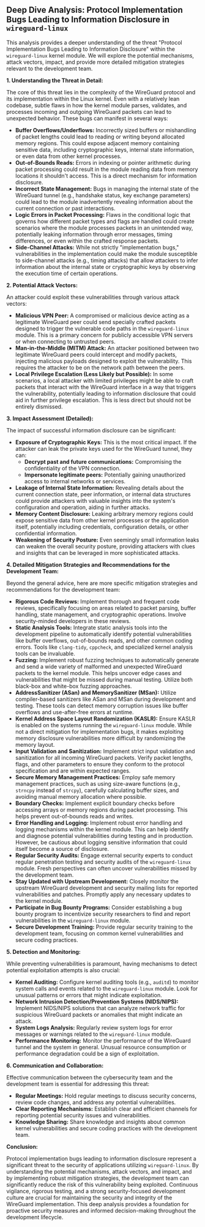 ## Deep Dive Analysis: Protocol Implementation Bugs Leading to Information Disclosure in `wireguard-linux`

This analysis provides a deeper understanding of the threat "Protocol Implementation Bugs Leading to Information Disclosure" within the `wireguard-linux` kernel module. We will explore the potential mechanisms, attack vectors, impact, and provide more detailed mitigation strategies relevant to the development team.

**1. Understanding the Threat in Detail:**

The core of this threat lies in the complexity of the WireGuard protocol and its implementation within the Linux kernel. Even with a relatively lean codebase, subtle flaws in how the kernel module parses, validates, and processes incoming and outgoing WireGuard packets can lead to unexpected behavior. These bugs can manifest in several ways:

* **Buffer Overflows/Underflows:** Incorrectly sized buffers or mishandling of packet lengths could lead to reading or writing beyond allocated memory regions. This could expose adjacent memory containing sensitive data, including cryptographic keys, internal state information, or even data from other kernel processes.
* **Out-of-Bounds Reads:**  Errors in indexing or pointer arithmetic during packet processing could result in the module reading data from memory locations it shouldn't access. This is a direct mechanism for information disclosure.
* **Incorrect State Management:** Bugs in managing the internal state of the WireGuard tunnel (e.g., handshake status, key exchange parameters) could lead to the module inadvertently revealing information about the current connection or past interactions.
* **Logic Errors in Packet Processing:** Flaws in the conditional logic that governs how different packet types and flags are handled could create scenarios where the module processes packets in an unintended way, potentially leaking information through error messages, timing differences, or even within the crafted response packets.
* **Side-Channel Attacks:** While not strictly "implementation bugs," vulnerabilities in the implementation could make the module susceptible to side-channel attacks (e.g., timing attacks) that allow attackers to infer information about the internal state or cryptographic keys by observing the execution time of certain operations.

**2. Potential Attack Vectors:**

An attacker could exploit these vulnerabilities through various attack vectors:

* **Malicious VPN Peer:** A compromised or malicious device acting as a legitimate WireGuard peer could send specially crafted packets designed to trigger the vulnerable code paths in the `wireguard-linux` module. This is a primary concern for publicly accessible VPN servers or when connecting to untrusted peers.
* **Man-in-the-Middle (MITM) Attack:** An attacker positioned between two legitimate WireGuard peers could intercept and modify packets, injecting malicious payloads designed to exploit the vulnerability. This requires the attacker to be on the network path between the peers.
* **Local Privilege Escalation (Less Likely but Possible):** In some scenarios, a local attacker with limited privileges might be able to craft packets that interact with the WireGuard interface in a way that triggers the vulnerability, potentially leading to information disclosure that could aid in further privilege escalation. This is less direct but should not be entirely dismissed.

**3. Impact Assessment (Detailed):**

The impact of successful information disclosure can be significant:

* **Exposure of Cryptographic Keys:** This is the most critical impact. If the attacker can leak the private keys used for the WireGuard tunnel, they can:
    * **Decrypt past and future communications:** Compromising the confidentiality of the VPN connection.
    * **Impersonate legitimate peers:** Potentially gaining unauthorized access to internal networks or services.
* **Leakage of Internal State Information:** Revealing details about the current connection state, peer information, or internal data structures could provide attackers with valuable insights into the system's configuration and operation, aiding in further attacks.
* **Memory Content Disclosure:** Leaking arbitrary memory regions could expose sensitive data from other kernel processes or the application itself, potentially including credentials, configuration details, or other confidential information.
* **Weakening of Security Posture:** Even seemingly small information leaks can weaken the overall security posture, providing attackers with clues and insights that can be leveraged in more sophisticated attacks.

**4. Detailed Mitigation Strategies and Recommendations for the Development Team:**

Beyond the general advice, here are more specific mitigation strategies and recommendations for the development team:

* **Rigorous Code Reviews:** Implement thorough and frequent code reviews, specifically focusing on areas related to packet parsing, buffer handling, state management, and cryptographic operations. Involve security-minded developers in these reviews.
* **Static Analysis Tools:** Integrate static analysis tools into the development pipeline to automatically identify potential vulnerabilities like buffer overflows, out-of-bounds reads, and other common coding errors. Tools like `clang-tidy`, `cppcheck`, and specialized kernel analysis tools can be invaluable.
* **Fuzzing:** Implement robust fuzzing techniques to automatically generate and send a wide variety of malformed and unexpected WireGuard packets to the kernel module. This helps uncover edge cases and vulnerabilities that might be missed during manual testing. Utilize both black-box and white-box fuzzing approaches.
* **AddressSanitizer (ASan) and MemorySanitizer (MSan):** Utilize compiler-based sanitizers like ASan and MSan during development and testing. These tools can detect memory corruption issues like buffer overflows and use-after-free errors at runtime.
* **Kernel Address Space Layout Randomization (KASLR):** Ensure KASLR is enabled on the systems running the `wireguard-linux` module. While not a direct mitigation for implementation bugs, it makes exploiting memory disclosure vulnerabilities more difficult by randomizing the memory layout.
* **Input Validation and Sanitization:** Implement strict input validation and sanitization for all incoming WireGuard packets. Verify packet lengths, flags, and other parameters to ensure they conform to the protocol specification and are within expected ranges.
* **Secure Memory Management Practices:** Employ safe memory management practices, such as using size-aware functions (e.g., `strncpy` instead of `strcpy`), carefully calculating buffer sizes, and avoiding manual memory allocation where possible.
* **Boundary Checks:** Implement explicit boundary checks before accessing arrays or memory regions during packet processing. This helps prevent out-of-bounds reads and writes.
* **Error Handling and Logging:** Implement robust error handling and logging mechanisms within the kernel module. This can help identify and diagnose potential vulnerabilities during testing and in production. However, be cautious about logging sensitive information that could itself become a source of disclosure.
* **Regular Security Audits:** Engage external security experts to conduct regular penetration testing and security audits of the `wireguard-linux` module. Fresh perspectives can often uncover vulnerabilities missed by the development team.
* **Stay Updated with Upstream Development:** Closely monitor the upstream WireGuard development and security mailing lists for reported vulnerabilities and patches. Promptly apply any necessary updates to the kernel module.
* **Participate in Bug Bounty Programs:** Consider establishing a bug bounty program to incentivize security researchers to find and report vulnerabilities in the `wireguard-linux` module.
* **Secure Development Training:** Provide regular security training to the development team, focusing on common kernel vulnerabilities and secure coding practices.

**5. Detection and Monitoring:**

While preventing vulnerabilities is paramount, having mechanisms to detect potential exploitation attempts is also crucial:

* **Kernel Auditing:** Configure kernel auditing tools (e.g., `auditd`) to monitor system calls and events related to the `wireguard-linux` module. Look for unusual patterns or errors that might indicate exploitation.
* **Network Intrusion Detection/Prevention Systems (NIDS/NIPS):** Implement NIDS/NIPS solutions that can analyze network traffic for suspicious WireGuard packets or anomalies that might indicate an attack.
* **System Logs Analysis:** Regularly review system logs for error messages or warnings related to the `wireguard-linux` module.
* **Performance Monitoring:** Monitor the performance of the WireGuard tunnel and the system in general. Unusual resource consumption or performance degradation could be a sign of exploitation.

**6. Communication and Collaboration:**

Effective communication between the cybersecurity team and the development team is essential for addressing this threat:

* **Regular Meetings:** Hold regular meetings to discuss security concerns, review code changes, and address any potential vulnerabilities.
* **Clear Reporting Mechanisms:** Establish clear and efficient channels for reporting potential security issues and vulnerabilities.
* **Knowledge Sharing:** Share knowledge and insights about common kernel vulnerabilities and secure coding practices with the development team.

**Conclusion:**

Protocol implementation bugs leading to information disclosure represent a significant threat to the security of applications utilizing `wireguard-linux`. By understanding the potential mechanisms, attack vectors, and impact, and by implementing robust mitigation strategies, the development team can significantly reduce the risk of this vulnerability being exploited. Continuous vigilance, rigorous testing, and a strong security-focused development culture are crucial for maintaining the security and integrity of the WireGuard implementation. This deep analysis provides a foundation for proactive security measures and informed decision-making throughout the development lifecycle.
